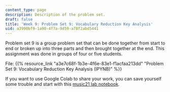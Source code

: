 ```yaml
---
content_type: page
description: Description of the problem set.
draft: false
title: 'Week 9: Problem Set 9: Vocabulary Reduction Key Analysis'
uid: a3990bf9-1a90-4f7a-9d59-a78f2abd5441
---
```

Problem set 9 is a group problem set that can be done together from start to end or broken up into three parts and then brought together at the end. This assignment was done in groups of four or five students.

File: {{% resource_link "a3e7c68f-1b3e-4f6e-83e1-f1acfaa213dd" "Problem Set 9: Vocabulary Reduction Key Analysis (IPYNB)" %}}

If you want to use Google Colab to share your work, you can save yourself some trouble and start with this [music21 lab notebook](https://tinyurl.com/music21-colab).